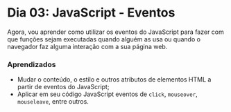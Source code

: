 # Dia 03: JavaScript - Eventos

Agora, vou aprender como utilizar os eventos do JavaScript para fazer com que funções sejam executadas quando alguém as usa ou quando o navegador faz alguma interação com a sua página web.

### Aprendizados

- Mudar o conteúdo, o estilo e outros atributos de elementos HTML a partir de eventos do JavaScript;
- Aplicar em seu código JavaScript eventos de `click`, `mouseover`, `mouseleave`, entre outros.
